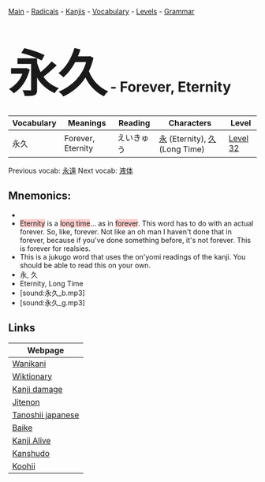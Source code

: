 <style> bigfont {font-size: 100px}</style>
[Main](../README.md) -
[Radicals](../radicals.md) -
[Kanjis](../kanjis.md) -
[Vocabulary](../vocabulary.md) -
[Levels](../levels.md) -
[Grammar](../grammar.md)
# <bigfont> 永久</bigfont> - Forever, Eternity 

| Vocabulary | Meanings | Reading | Characters | Level |
| --- | --- | --- | --- | --- |
| 永久 | Forever, Eternity | えいきゅう |  [永](../kanjis/永.md) (Eternity), [久](../kanjis/久.md) (Long Time) | [Level 32](../levels/wk_level32.md) |

Previous vocab: [永遠](永遠.md) Next vocab: [液体](液体.md) 

## Mnemonics:

* 
* <span style="background-color:#ffcccb"> Eternity</span> is a <span style="background-color:#ffcccb"> long time</span>... as in <span style="background-color:#ffcccb"> forever</span>. This word has to do with an actual forever. So, like, forever. Not like an oh man I haven't done that in forever, because if you've done something before, it's not forever. This is forever for realsies.
* This is a jukugo word that uses the on'yomi readings of the kanji. You should be able to read this on your own.
* 永, 久
* Eternity, Long Time
* [sound:永久_b.mp3]
* [sound:永久_g.mp3]


## Links 

| Webpage |
| --- |
| [Wanikani          ](https://www.wanikani.com/kanji/永久) |
| [Wiktionary        ](https://en.wiktionary.org/wiki/永久) |
| [Kanji damage      ](http://www.kanjidamage.com/kanji/search?utf8=✓&q=永久) |
| [Jitenon           ](https://jitenon.com/kanji/永久) |
| [Tanoshii japanese ](https://www.tanoshiijapanese.com/dictionary/kanji.cfm?k=永久) |
| [Baike             ](https://baike.baidu.com/item/永久) |
| [Kanji Alive       ](https://app.kanjialive.com/永久) |
| [Kanshudo          ](https://www.kanshudo.com/searchmn?q=永久) |
| [Koohii            ](https://kanji.koohii.com/study/kanji/永久) |
